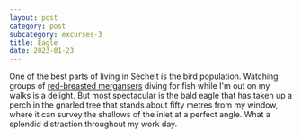 ```yaml
---
layout: post
category: post
subcategory: excurses-3
title: Eagle
date: 2023-01-23
---
```


One of the best parts of living in Sechelt is the bird population. Watching groups of [red-breasted mergansers](https://en.wikipedia.org/wiki/Red-breasted_merganser) diving for fish while I'm out on my walks is a delight. But most spectacular is the bald eagle that has taken up a perch in the gnarled tree that stands about fifty metres from my window, where it can survey the shallows of the inlet at a perfect angle. What a splendid distraction throughout my work day.
